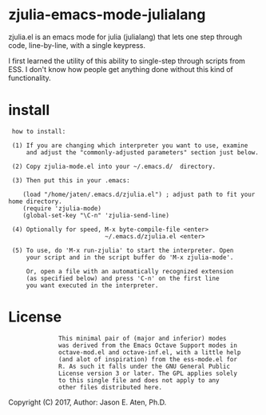 # zjulia-emacs-mode-julialang

zjulia.el is an emacs mode for julia (julialang) that lets one step through code, line-by-line, with a single keypress.

I first learned the utility of this ability to single-step through scripts from ESS. I don't know how people get anything done without this kind of functionality.


# install

~~~
 how to install:

 (1) If you are changing which interpreter you want to use, examine
     and adjust the "commonly-adjusted parameters" section just below.

 (2) Copy zjulia-mode.el into your ~/.emacs.d/  directory.

 (3) Then put this in your .emacs:

    (load "/home/jaten/.emacs.d/zjulia.el") ; adjust path to fit your home directory.
    (require 'zjulia-mode)
    (global-set-key "\C-n" 'zjulia-send-line)

 (4) Optionally for speed, M-x byte-compile-file <enter> 
                           ~/.emacs.d/zjulia.el <enter>

 (5) To use, do 'M-x run-zjulia' to start the interpreter. Open
     your script and in the script buffer do 'M-x zjulia-mode'.

     Or, open a file with an automatically recognized extension
     (as specified below) and press 'C-n' on the first line
     you want executed in the interpreter.
~~~

# License
~~~
              This minimal pair of (major and inferior) modes
              was derived from the Emacs Octave Support modes in 
              octave-mod.el and octave-inf.el, with a little help 
              (and alot of inspiration) from the ess-mode.el for
              R. As such it falls under the GNU General Public
              License version 3 or later. The GPL applies solely
              to this single file and does not apply to any
              other files distributed here.
~~~

Copyright (C) 2017, Author: Jason E. Aten, Ph.D.

